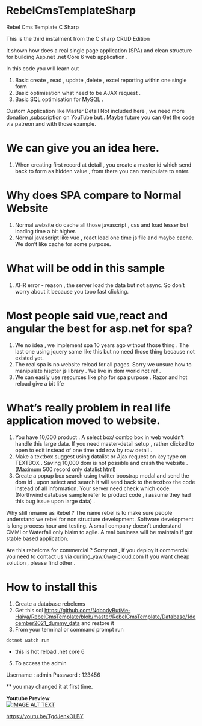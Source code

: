 # RebelCmsTemplateSharp
Rebel Cms Template C Sharp

This is the third instalment from the C sharp CRUD Edition 

It shown how does a real single page application (SPA) and clean structure for building 
Asp.net .net Core 6 web application .

In this code you will learn out

1. Basic create , read , update ,delete , excel reporting within one single form 
2. Basic optimisation what need to be AJAX request  . 
3. Basic SQL optimisation for MySQL .

Custom Application  like Master Detail Not included here , we need more donation ,subscription on YouTube but.. Maybe future you can 
Get the code via patreon and with those example.

# We can give you an idea here. 

1. When creating first record at detail , you create a  master id which send back to form as hidden value , from there you can manipulate  to enter. 

# Why does SPA compare to  Normal Website 

1. Normal website do cache all those javascript , css and load lesser but loading time a bit higher. 
2. Normal javascript like vue , react load one time js file and maybe cache. We don’t like cache for some purpose.

# What will be odd  in this sample 
 1. XHR error - reason , the server load the data but not async. So don’t worry about it  because you tooo fast clicking. 

# Most people said vue,react and angular the best for asp.net for spa?
1. We no idea , we implement spa 10 years ago  without those thing . The last one using jquery same like this but no need those thing because not existed yet. 
2. The real spa is no website reload for all pages. Sorry we unsure how to manipulate hispter js library . We live in dom world not ref .
3. We can easily use resources like php for spa purpose . Razor and hot reload give a bit life
# What’s really problem in real life application moved to website. 

1. You have  10,000 product . A select box/ combo box in web wouldn’t handle this large data. If you need master-detail setup , rather clicked to open  to edit instead of one time add row  by row detail .  
2. Make a textbox suggest using datalist  or Ajax request on key type on TEXTBOX . Saving 10,000 dom is not possible and crash the website .(Maximum 500 record only datalist html)
3. Create a popup box search using twitter boostrap modal and send the dom id . upon select and search it will send back to the textbox the code instead of all information. Your server need check which code.(Northwind database sample refer to product code , i assume they had this bug issue upon large data) . 

Why still rename as Rebel ?
The name rebel is to make sure people understand we rebel for non structure development. Software development is long process hour and testing. A small company doesn’t understand CMMI or Waterfall only blaim to agile. A real business will be maintain if got stable based application. 

Are this rebelcms for commercial ?
Sorry not , if you deploy it commercial you need to contact us via curling_yaw.0w@icloud.com
If you want cheap solution , please find other . 

# How to install this 

1. Create a database rebelcms
2. Get this sql https://github.com/NobodyButMe-Haiya/RebelCmsTemplate/blob/master/RebelCmsTemplate/Database/1december2021_dummy_data and restore it 
3. From your terminal or command prompt run

```
dotnet watch run
```
* this is hot reload .net core 6 

5. To access the admin 

Username : admin
Password : 123456

** you may changed it at first time. 

**Youtube Preview**  
[![IMAGE ALT TEXT](http://img.youtube.com/vi/TgdJenkOLBY/0.jpg)](http://www.youtube.com/watch?v=xNLdBOmLr3g " Asp.net Core 6 Rebel CMS")

https://youtu.be/TgdJenkOLBY
